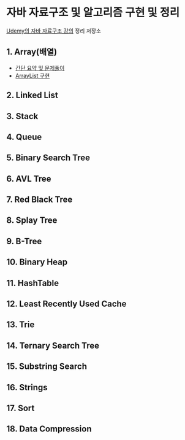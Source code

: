 # 자바 자료구조 및 알고리즘 구현 및 정리

[Udemy의 자바 자료구조 강의](https://www.udemy.com/algorithms-and-data-structures/) 정리 저장소

## 1. Array(배열)

- [간단 요약 및 문제풀이](https://github.com/walbatrossw/java-data-structures/blob/master/ch01-arrays/arrays.md)
- [ArrayList 구현](https://github.com/walbatrossw/java-data-structures/tree/master/ch01-arrays/src/doubles/ds/arrays/arraylist)

## 2. Linked List

## 3. Stack

## 4. Queue

## 5. Binary Search Tree

## 6. AVL Tree

## 7. Red Black Tree

## 8. Splay Tree

## 9. B-Tree

## 10. Binary Heap

## 11. HashTable

## 12. Least Recently Used Cache

## 13. Trie

## 14. Ternary Search Tree

## 15. Substring Search

## 16. Strings

## 17. Sort

## 18. Data Compression
